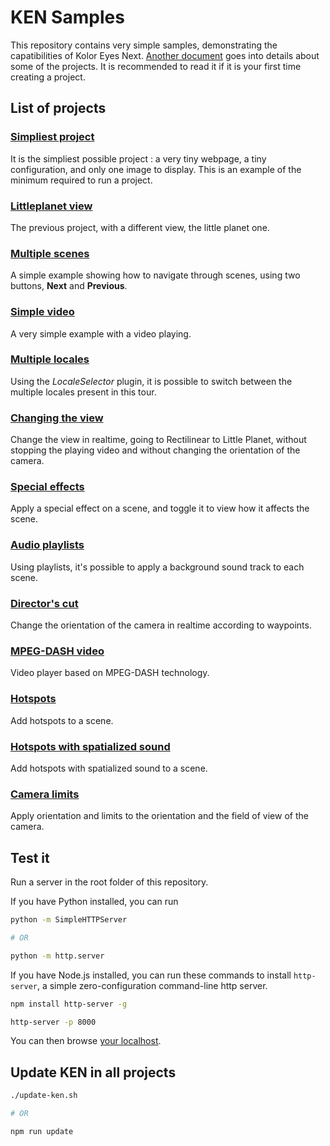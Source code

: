 # KEN Samples

This repository contains very simple samples, demonstrating the capatibilities of Kolor Eyes Next. [Another document](EXPLANATIONS.md) goes into details about some of the projects. It is recommended to read it if it is your first time creating a project.

## List of projects

### [Simpliest project](01-simple-tour/)

It is the simpliest possible project : a very tiny webpage, a tiny configuration, and only one image to display. This is an example of the minimum required to run a project.

### [Littleplanet view](02-littleplanet/)

The previous project, with a different view, the little planet one.

### [Multiple scenes](03-multiple-scenes/)

A simple example showing how to navigate through scenes, using two buttons, **Next** and **Previous**.

### [Simple video](04-video/)

A very simple example with a video playing.

### [Multiple locales](05-multiple-locales/)

Using the *LocaleSelector* plugin, it is possible to switch between the multiple locales present in this tour.

### [Changing the view](06-change-view/)

Change the view in realtime, going to Rectilinear to Little Planet, without stopping the playing video and without changing the orientation of the camera.

### [Special effects](07-special-effects/)

Apply a special effect on a scene, and toggle it to view how it affects the scene.

### [Audio playlists](08-audio-playlists/)

Using playlists, it's possible to apply a background sound track to each scene.

### [Director's cut](09-directors-cut/)

Change the orientation of the camera in realtime according to waypoints.

### [MPEG-DASH video](10-mpeg-dash/)

Video player based on MPEG-DASH technology.

### [Hotspots](11-hotspots/)

Add hotspots to a scene.

### [Hotspots with spatialized sound](12-hotspots-sounds/)

Add hotspots with spatialized sound to a scene.

### [Camera limits](13-camera-limits/)

Apply orientation and limits to the orientation and the field of view of the camera.

## Test it

Run a server in the root folder of this repository.

If you have Python installed, you can run
````bash
python -m SimpleHTTPServer

# OR

python -m http.server
````

If you have Node.js installed, you can run these commands to install `http-server`, a simple zero-configuration command-line http server.
````bash
npm install http-server -g

http-server -p 8000
````

You can then browse [your localhost](http://localhost:8000).

## Update KEN in all projects

````bash
./update-ken.sh

# OR

npm run update
````